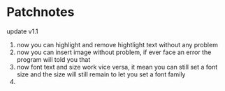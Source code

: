 # Patchnotes

update v1.1

1. now you can highlight and remove hightlight text without any problem
2. now you can insert image without problem, if ever face an error the 
program will told you that
3. now font text and size work vice versa, it mean you can still set a font
size and the size will still remain to let you set a font family
4. 
